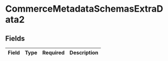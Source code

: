 # CommerceMetadataSchemasExtraData2


## Fields

| Field       | Type        | Required    | Description |
| ----------- | ----------- | ----------- | ----------- |
